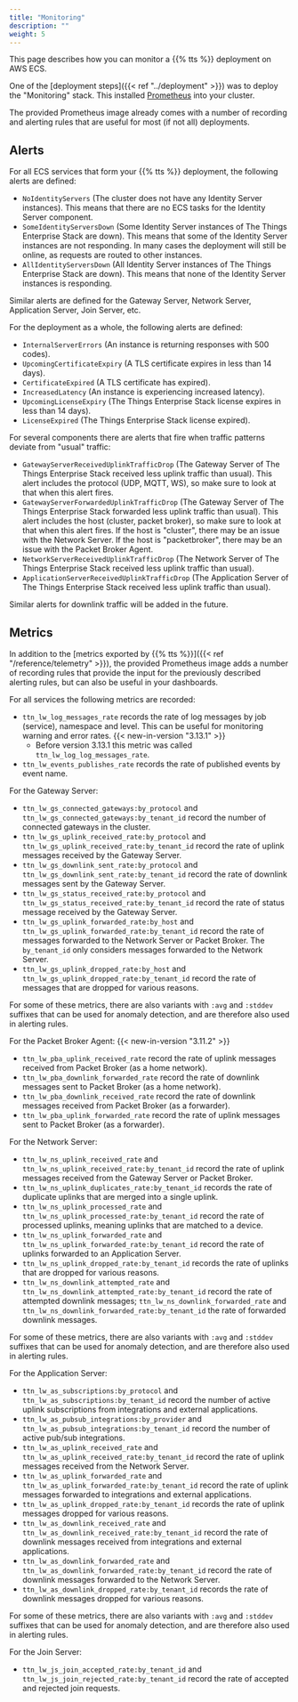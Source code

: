 ```yaml
---
title: "Monitoring"
description: ""
weight: 5
---
```


This page describes how you can monitor a {{% tts %}} deployment on AWS ECS.

<!--more-->

One of the [deployment steps]({{< ref "../deployment" >}}) was to deploy the "Monitoring" stack. This installed [Prometheus](https://prometheus.io/) into your cluster.

The provided Prometheus image already comes with a number of recording and alerting rules that are useful for most (if not all) deployments.

## Alerts

For all ECS services that form your {{% tts %}} deployment, the following alerts are defined:

- `NoIdentityServers` (The cluster does not have any Identity Server instances). This means that there are no ECS tasks for the Identity Server component.
- `SomeIdentityServersDown` (Some Identity Server instances of The Things Enterprise Stack are down). This means that some of the Identity Server instances are not responding. In many cases the deployment will still be online, as requests are routed to other instances.
- `AllIdentityServersDown` (All Identity Server instances of The Things Enterprise Stack are down). This means that none of the Identity Server instances is responding.

Similar alerts are defined for the Gateway Server, Network Server, Application Server, Join Server, etc.

For the deployment as a whole, the following alerts are defined:

- `InternalServerErrors` (An instance is returning responses with 500 codes).
- `UpcomingCertificateExpiry` (A TLS certificate expires in less than 14 days).
- `CertificateExpired` (A TLS certificate has expired).
- `IncreasedLatency` (An instance is experiencing increased latency).
- `UpcomingLicenseExpiry` (The Things Enterprise Stack license expires in less than 14 days).
- `LicenseExpired` (The Things Enterprise Stack license expired).

For several components there are alerts that fire when traffic patterns deviate from "usual" traffic:

- `GatewayServerReceivedUplinkTrafficDrop` (The Gateway Server of The Things Enterprise Stack received less uplink traffic than usual). This alert includes the protocol (UDP, MQTT, WS), so make sure to look at that when this alert fires.
- `GatewayServerForwardedUplinkTrafficDrop` (The Gateway Server of The Things Enterprise Stack forwarded less uplink traffic than usual). This alert includes the host (cluster, packet broker), so make sure to look at that when this alert fires. If the host is "cluster", there may be an issue with the Network Server. If the host is "packetbroker", there may be an issue with the Packet Broker Agent.
- `NetworkServerReceivedUplinkTrafficDrop` (The Network Server of The Things Enterprise Stack received less uplink traffic than usual).
- `ApplicationServerReceivedUplinkTrafficDrop` (The Application Server of The Things Enterprise Stack received less uplink traffic than usual).

Similar alerts for downlink traffic will be added in the future.

## Metrics

In addition to the [metrics exported by {{% tts %}}]({{< ref "/reference/telemetry" >}}), the provided Prometheus image adds a number of recording rules that provide the input for the previously described alerting rules, but can also be useful in your dashboards.

For all services the following metrics are recorded:

- `ttn_lw_log_messages_rate` records the rate of log messages by job (service), namespace and level. This can be useful for monitoring warning and error rates. {{< new-in-version "3.13.1" >}}
  - Before version 3.13.1 this metric was called `ttn_lw_log_log_messages_rate`.
- `ttn_lw_events_publishes_rate` records the rate of published events by event name.

For the Gateway Server:

- `ttn_lw_gs_connected_gateways:by_protocol` and `ttn_lw_gs_connected_gateways:by_tenant_id` record the number of connected gateways in the cluster.
- `ttn_lw_gs_uplink_received_rate:by_protocol` and `ttn_lw_gs_uplink_received_rate:by_tenant_id` record the rate of uplink messages received by the Gateway Server.
- `ttn_lw_gs_downlink_sent_rate:by_protocol` and `ttn_lw_gs_downlink_sent_rate:by_tenant_id` record the rate of downlink messages sent by the Gateway Server.
- `ttn_lw_gs_status_received_rate:by_protocol` and `ttn_lw_gs_status_received_rate:by_tenant_id` record the rate of status message received by the Gateway Server.
- `ttn_lw_gs_uplink_forwarded_rate:by_host` and `ttn_lw_gs_uplink_forwarded_rate:by_tenant_id` record the rate of messages forwarded to the Network Server or Packet Broker. The `by_tenant_id` only considers messages forwarded to the Network Server.
- `ttn_lw_gs_uplink_dropped_rate:by_host` and `ttn_lw_gs_uplink_dropped_rate:by_tenant_id` record the rate of messages that are dropped for various reasons.

For some of these metrics, there are also variants with `:avg` and `:stddev` suffixes that can be used for anomaly detection, and are therefore also used in alerting rules.

For the Packet Broker Agent: {{< new-in-version "3.11.2" >}}

- `ttn_lw_pba_uplink_received_rate` record the rate of uplink messages received from Packet Broker (as a home network).
- `ttn_lw_pba_downlink_forwarded_rate` record the rate of downlink messages sent to Packet Broker (as a home network).
- `ttn_lw_pba_downlink_received_rate` record the rate of downlink messages received from Packet Broker (as a forwarder).
- `ttn_lw_pba_uplink_forwarded_rate` record the rate of uplink messages sent to Packet Broker (as a forwarder).

For the Network Server:

- `ttn_lw_ns_uplink_received_rate` and `ttn_lw_ns_uplink_received_rate:by_tenant_id` record the rate of uplink messages received from the Gateway Server or Packet Broker.
- `ttn_lw_ns_uplink_duplicates_rate:by_tenant_id` records the rate of duplicate uplinks that are merged into a single uplink.
- `ttn_lw_ns_uplink_processed_rate` and `ttn_lw_ns_uplink_processed_rate:by_tenant_id` record the rate of processed uplinks, meaning uplinks that are matched to a device.
- `ttn_lw_ns_uplink_forwarded_rate` and `ttn_lw_ns_uplink_forwarded_rate:by_tenant_id` record the rate of uplinks forwarded to an Application Server.
- `ttn_lw_ns_uplink_dropped_rate:by_tenant_id` records the rate of uplinks that are dropped for various reasons.
- `ttn_lw_ns_downlink_attempted_rate` and `ttn_lw_ns_downlink_attempted_rate:by_tenant_id` record the rate of attempted downlink messages; `ttn_lw_ns_downlink_forwarded_rate` and `ttn_lw_ns_downlink_forwarded_rate:by_tenant_id` the rate of forwarded downlink messages.

For some of these metrics, there are also variants with `:avg` and `:stddev` suffixes that can be used for anomaly detection, and are therefore also used in alerting rules.

For the Application Server:

- `ttn_lw_as_subscriptions:by_protocol` and `ttn_lw_as_subscriptions:by_tenant_id` record the number of active uplink subscriptions from integrations and external applications.
- `ttn_lw_as_pubsub_integrations:by_provider` and `ttn_lw_as_pubsub_integrations:by_tenant_id` record the number of active pub/sub integrations.
- `ttn_lw_as_uplink_received_rate` and `ttn_lw_as_uplink_received_rate:by_tenant_id` record the rate of uplink messages received from the Network Server.
- `ttn_lw_as_uplink_forwarded_rate` and `ttn_lw_as_uplink_forwarded_rate:by_tenant_id` record the rate of uplink messages forwarded to integrations and external applications.
- `ttn_lw_as_uplink_dropped_rate:by_tenant_id` records the rate of uplink messages dropped for various reasons.
- `ttn_lw_as_downlink_received_rate` and `ttn_lw_as_downlink_received_rate:by_tenant_id` record the rate of downlink messages received from integrations and external applications.
- `ttn_lw_as_downlink_forwarded_rate` and `ttn_lw_as_downlink_forwarded_rate:by_tenant_id` record the rate of downlink messages forwarded to the Network Server.
- `ttn_lw_as_downlink_dropped_rate:by_tenant_id` records the rate of downlink messages dropped for various reasons.

For some of these metrics, there are also variants with `:avg` and `:stddev` suffixes that can be used for anomaly detection, and are therefore also used in alerting rules.

For the Join Server:

- `ttn_lw_js_join_accepted_rate:by_tenant_id` and `ttn_lw_js_join_rejected_rate:by_tenant_id` record the rate of accepted and rejected join requests.
